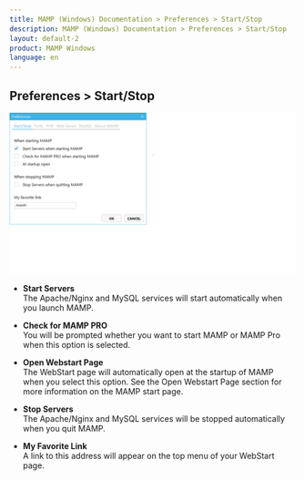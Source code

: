 ```yaml
---
title: MAMP (Windows) Documentation > Preferences > Start/Stop
description: MAMP (Windows) Documentation > Preferences > Start/Stop
layout: default-2
product: MAMP Windows
language: en
---
```


## Preferences > Start/Stop

![MAMP](/en/MAMP-Windows/Preferences/Start-Stop/StartStop.png)

*   **Start Servers**  
   The Apache/Nginx and MySQL services will start automatically when you launch MAMP.

*   **Check for MAMP PRO**  
   You will be prompted whether you want to start MAMP or MAMP Pro when this option is selected.

*   **Open Webstart Page**  
   The WebStart page will automatically open at the startup of MAMP when you select this option. See the Open Webstart Page section for more information on the MAMP start page.

*   **Stop Servers**  
   The Apache/Nginx and MySQL services will be stopped automatically when you quit MAMP.

*   **My Favorite Link**  
   A link to this address will appear on the top menu of your WebStart page.
